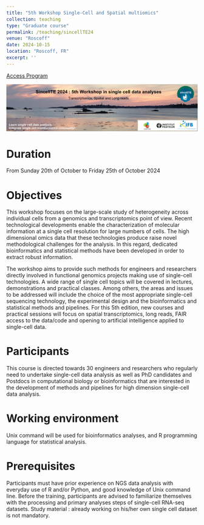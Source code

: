 ```yaml
---
title: "5th Workshop Single-Cell and Spatial multiomics"
collection: teaching
type: "Graduate course"
permalink: /teaching/sincellTE24
venue: "Roscoff"
date: 2024-10-15
location: "Roscoff, FR"
excerpt: ''
---
```


[Access Program](https://moodle.france-bioinformatique.fr/course/view.php?id=27)


![SincellTE 2024 - 5th Workshop in single cell data analyses : Transcriptomics, Spatial and Long-reads, Roscoff 2024](/images/sincellTE24.png "SincellTE 2024 - 5th Workshop in single cell data analyses : Transcriptomics, Spatial and Long-reads, Roscoff 2024")

Duration
======

From Sunday 20th of October to Friday 25th of October 2024

Objectives
======

This workshop focuses on the large-scale study of heterogeneity across individual cells from a genomics and transcriptomics point of view. Recent technological developments enable the characterization of molecular information at a single cell resolution for large numbers of cells. The high dimensional omics data that these technologies produce raise novel methodological challenges for the analysis. In this regard, dedicated bioinformatics and statistical methods have been developed in order to extract robust information.

The workshop aims to provide such methods for engineers and researchers directly involved in functional genomics projects making use of single-cell technologies. A wide range of single cell topics will be covered in lectures, demonstrations and practical classes. Among others, the areas and issues to be addressed will include the choice of the most appropriate single-cell sequencing technology, the experimental design and the bioinformatics and statistical methods and pipelines. For this 5th edition, new courses and practical sessions will focus on spatial transcriptomics, long reads, FAIR access to the data/code and opening to artificial intelligence applied to single-cell data.

Participants
======

This course is directed towards 30 engineers and researchers who regularly need to undertake single-cell data analysis as well as PhD candidates and Postdocs in computational biology or bioinformatics that are interested in the development of methods and pipelines for high dimension single-cell data analysis.

Working environment
======

Unix command will be used for bioinformatics analyses, and R programming language for statistical analysis.

Prerequisites
======

Participants must have prior experience on NGS data analysis  with everyday use of R and/or Python, and good knowledge of Unix command line. Before the training, participants are advised to familiarize themselves with the processing and primary analyses steps of single-cell RNA-seq datasets. Study material : already working on his/her own single cell dataset is not mandatory.
